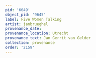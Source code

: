 ```yaml
---
pid: '6649'
object_pid: '9645'
label: Five Women Talking
artist: janbrueghel
provenance_date:
provenance_location: Utrecht
provenance_text: Jan Gerrit van Gelder
collection: provenance
order: '2159'
---
```

